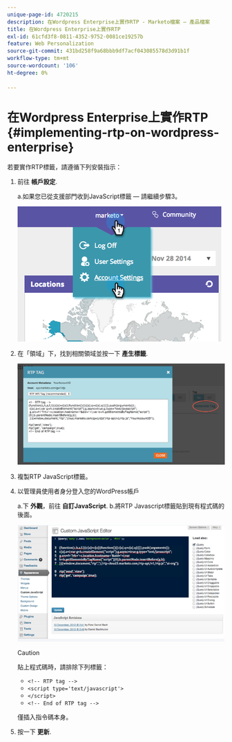 ```yaml
---
unique-page-id: 4720215
description: 在Wordpress Enterprise上實作RTP - Marketo檔案 — 產品檔案
title: 在Wordpress Enterprise上實作RTP
exl-id: 61cfd3f8-0811-4352-9752-0081ce19257b
feature: Web Personalization
source-git-commit: 431bd258f9a68bbb9df7acf043085578d3d91b1f
workflow-type: tm+mt
source-wordcount: '106'
ht-degree: 0%

---
```


# 在Wordpress Enterprise上實作RTP {#implementing-rtp-on-wordpress-enterprise}

若要實作RTP標籤，請遵循下列安裝指示：

1. 前往 **帳戶設定**.

   a.如果您已從支援部門收到JavaScript標籤 — 請繼續步驟3。

   ![](assets/image2014-11-30-15-3a19-3a21-3.png)

1. 在「領域」下，找到相關領域並按一下 **產生標籤**.

   ![](assets/image2014-11-30-15-3a20-3a17-3.png)

1. 複製RTP JavaScript標籤。

1. 以管理員使用者身分登入您的WordPress帳戶

   a.下 **外觀**，前往 **自訂JavaScript**.
b.將RTP Javascript標籤貼到現有程式碼的後面。

   ![](assets/image2014-12-3-17-3a51-3a46.png)

   >[!CAUTION]
   >
   >貼上程式碼時，請排除下列標籤：
   >
   >* `<!-- RTP tag -->`
   >* `<script type='text/javascript'>`
   >* `</script>`
   >* `<!-- End of RTP tag -->`
   >
   >僅插入指令碼本身。

1. 按一下 **更新**.
